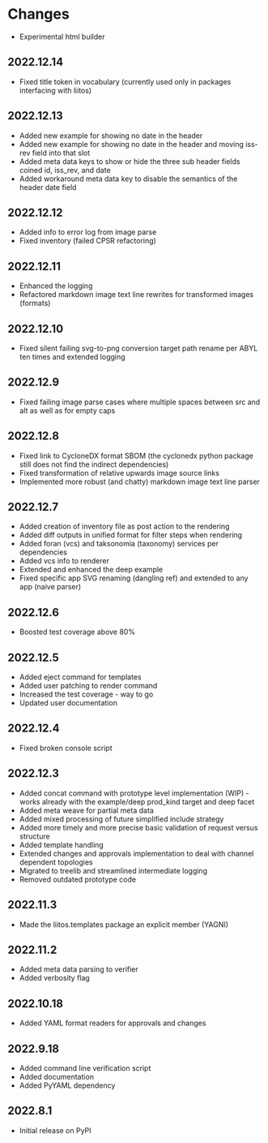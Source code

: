 # Changes

* Experimental html builder

## 2022.12.14

* Fixed title token in vocabulary (currently used only in packages interfacing with liitos)

## 2022.12.13

* Added new example for showing no date in the header
* Added new example for showing no date in the header and moving iss-rev field into that slot
* Added meta data keys to show or hide the three sub header fields coined id, iss_rev, and date
* Added workaround meta data key to disable the semantics of the header date field

## 2022.12.12

* Added info to error log from image parse
* Fixed inventory (failed CPSR refactoring)

## 2022.12.11

* Enhanced the logging
* Refactored markdown image text line rewrites for transformed images (formats)

## 2022.12.10

* Fixed silent failing svg-to-png conversion target path rename per ABYL ten times and extended logging

## 2022.12.9

* Fixed failing image parse cases where multiple spaces between src and alt as well as for empty caps

## 2022.12.8

* Fixed link to CycloneDX format SBOM (the cyclonedx python package still does not find the indirect dependencies)
* Fixed transformation of relative upwards image source links
* Implemented more robust (and chatty) markdown image text line parser

## 2022.12.7

* Added creation of inventory file as post action to the rendering
* Added diff outputs in unified format for filter steps when rendering
* Added foran (vcs) and taksonomia (taxonomy) services per dependencies
* Added vcs info to renderer
* Extended and enhanced the deep example
* Fixed specific app SVG renaming (dangling ref) and extended to any app (naive parser)

## 2022.12.6

* Boosted test coverage above 80%

## 2022.12.5

* Added eject command for templates
* Added user patching to render command
* Increased the test coverage - way to go
* Updated user documentation

## 2022.12.4

* Fixed broken console script

## 2022.12.3

* Added concat command with prototype level implementation (WIP) - works already with the example/deep prod_kind target and deep facet
* Added meta weave for partial meta data
* Added mixed processing of future simplified include strategy
* Added more timely and more precise basic validation of request versus structure
* Added template handling
* Extended changes and approvals implementation to deal with channel dependent topologies
* Migrated to treelib and streamlined intermediate logging
* Removed outdated prototype code

## 2022.11.3

* Made the liitos.templates package an explicit member (YAGNI)

## 2022.11.2

* Added meta data parsing to verifier
* Added verbosity flag

## 2022.10.18

* Added YAML format readers for approvals and changes

## 2022.9.18

* Added command line verification script
* Added documentation
* Added PyYAML dependency

## 2022.8.1

* Initial release on PyPI
